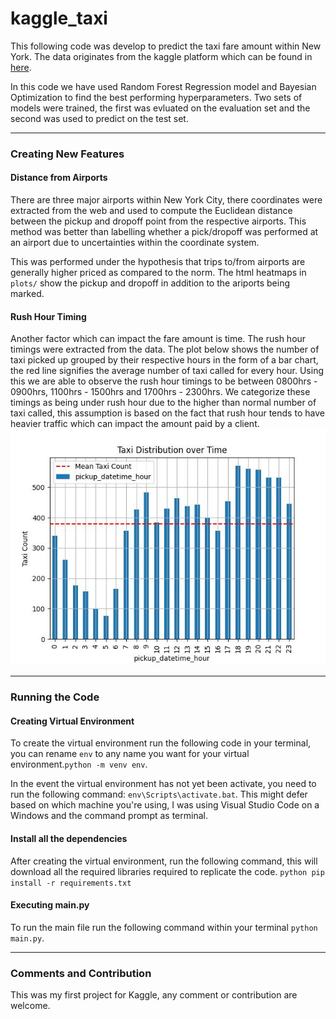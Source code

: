 # kaggle_taxi

This following code was develop to predict the taxi fare amount within New York. The data originates from the kaggle platform which can be found in [here](https://www.kaggle.com/competitions/new-york-city-taxi-fare-prediction/overview).

In this code we have used Random Forest Regression model and Bayesian Optimization to find the best performing hyperparameters. Two sets of models were trained, the first was evluated on the evaluation set and the second was used to predict on the test set.

___

### Creating New Features 
#### Distance from Airports
There are three major airports within New York City, there coordinates were extracted from the web and used to compute the Euclidean distance between the pickup and dropoff point from the respective airports. This method was better than labelling whether a pick/dropoff was performed at an airport due to uncertainties within the coordinate system. 

This was performed under the hypothesis that trips to/from airports are generally higher priced as compared to the norm. The html heatmaps in `plots/` show the pickup and dropoff in addition to the ariports being marked. 


#### Rush Hour Timing 
Another factor which can impact the fare amount is time. The rush hour timings were extracted from the data. The plot below shows the number of taxi picked up grouped by their respective hours in the form of a bar chart, the red line signifies the average number of taxi called for every hour. Using this we are able to observe the rush hour timings to be between 0800hrs - 0900hrs, 1100hrs - 1500hrs and 1700hrs - 2300hrs. We categorize these timings as being under rush hour due to the higher than normal number of taxi called, this assumption is based on the fact that rush hour tends to have heavier traffic which can impact the amount paid by a client.
![taxi_distribution](https://github.com/RobinRamdin13/kaggle_taxi/blob/main/plots/rush_hour_exp.jpeg)
___
### Running the Code 
#### Creating Virtual Environment
To create the virtual environment run the following code in your terminal, you can rename `env` to any name you want for your virtual environment.`python -m venv env`.

In the event the virtual environment has not yet been activate, you need to run the following command: `env\Scripts\activate.bat`. This might defer based on which machine you're using, I was using Visual Studio Code on a Windows and the command prompt as terminal. 

#### Install all the dependencies 
After creating the virtual environment, run the following command, this will download all the required libraries required to replicate the code. `python pip install -r requirements.txt`

#### Executing main.py
To run the main file run the following command within your terminal `python main.py`.

___
### Comments and Contribution 
This was my first project for Kaggle, any comment or contribution are welcome.